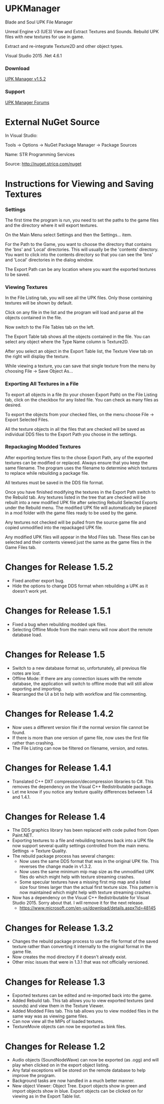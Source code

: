 # UPKManager
Blade and Soul UPK File Manager

Unreal Engine v3 (UE3) View and Extract Textures and Sounds.  Rebuild UPK files with new textures for use in game.

Extract and re-integrate Texture2D and other object types.

Visual Studio 2015 .Net 4.6.1

### Download
[UPK Manager v1.5.2](https://forums.stricq.com/resources/upk-manager.1/)

### Support
[UPK Manager Forums](https://forums.stricq.com/)

# External NuGet Source
In Visual Studio:

Tools -> Options -> NuGet Package Manager -> Package Sources

Name: STR Programming Services

Source: http://nuget.stricq.com/nuget

# Instructions for Viewing and Saving Textures
### Settings
The first time the program is run, you need to set the paths to the game files and the directory where it will export textures.

On the Main Menu select Settings and then the Settings... item.

For the Path to the Game, you want to choose the directory that contains the 'bns' and 'Local' directories.  This will usually be the 'contents' directory.  You want to click into the contents directory so that you can see the 'bns' and 'Local' directories in the dialog window.

The Export Path can be any location where you want the exported textures to be saved.

### Viewing Textures
In the File Listing tab, you will see all the UPK files.  Only those containing textures will be shown by default.

Click on any file in the list and the program will load and parse all the objects contained in the file.

Now switch to the File Tables tab on the left.

The Export Table tab shows all the objects contained in the file.  You can select any object where the Type Name column is Texture2D.

After you select an object in the Export Table list, the Texture View tab on the right will display the texture.

While viewing a texture, you can save that single texture from the menu by choosing File -> Save Object As...

### Exporting All Textures in a File
To export all objects in a file (to your chosen Export Path) on the File Listing tab, click on the checkbox for any listed file.  You can check as many files as desired.

To export the objects from your checked files, on the menu choose File -> Export Selected Files.

All the texture objects in all the files that are checked will be saved as individual DDS files to the Export Path you choose in the settings.

### Repackaging Modded Textures
After exporting texture files to the chose Export Path, any of the exported textures can be modified or replaced.  Always ensure that you keep the same filename.  The program uses the filename to determine which textures to replace while rebuilding a package file.

All textures must be saved in the DDS file format.

Once you have finished modifying the textures in the Export Path switch to the Rebuild tab.  Any textures listed in the tree that are checked will be rebuilt into a new modified UPK file after selecting Rebuild Selected Exports under the Rebuild menu.  The modified UPK file will automatically be placed in a mod folder with the game files ready to be used by the game.

Any textures not checked will be pulled from the source game file and copied unmodified into the repackaged UPK file.

Any modified UPK files will appear in the Mod Files tab.  These files can be selected and their contents viewed just the same as the game files in the Game Files tab.

# Changes for Release 1.5.2

* Fixed another export bug.
* Hide the options to change DDS format when rebuilding a UPK as it doesn't work yet.

# Changes for Release 1.5.1

* Fixed a bug when rebuilding modded upk files.
* Selecting Offline Mode from the main menu will now abort the remote database load.

# Changes for Release 1.5

* Switch to a new database format so, unfortunately, all previous file notes are lost.
* Offline Mode: If there are any connection issues with the remote database, the application will switch to offline mode that will still allow exporting and importing.
* Rearranged the UI a bit to help with workflow and file commenting.

# Changes for Release 1.4.2

* Now uses a different version file if the normal version file cannot be found.
* If there is more than one version of game file, now uses the first file rather than crashing.
* The File Listing can now be filtered on filename, version, and notes.

# Changes for Release 1.4.1

* Translated C++ DXT compression/decompression libraries to C#.  This removes the dependency on the Visual C++ Redistributable package.
* Let me know if you notice any texture quality differences between 1.4 and 1.4.1.

# Changes for Release 1.4

* The DDS graphics library has been replaced with code pulled from Open Paint.NET.
* Exporting textures to a file and rebuilding textures back into a UPK file now support several quality settings controlled from the main menu.  Settings -> Texture Quality.
* The rebuild package process has several changes:
  * Now uses the same DDS format that was in the original UPK file.  This reverses the change made in v1.3.2.
  * Now uses the same minimum mip map size as the unmodified UPK files do which might help with texture streaming crashes.
  * Some specular textures have a missing first mip map and a listed size four times larger than the actual first texture size.  This pattern is now maintained which might help with texture streaming crashes.
* Now has a dependency on the Visual C++ Redistributable for Visual Studio 2015.  Sorry about that.  I will remove it for the next release.
  * https://www.microsoft.com/en-us/download/details.aspx?id=48145

# Changes for Release 1.3.2

* Changes the rebuild package process to use the file format of the saved texture rather than converting it internally to the original format in the game file.
* Now creates the mod directory if it doesn't already exist.
* Other misc issues that were in 1.3.1 that was not officially versioned.

# Changes for Release 1.3

* Exported textures can be edited and re-imported back into the game.
* Added Rebuild tab.  This tab allows you to view exported textures (and sounds) and view them in the Texture Viewer.
* Added Modded Files tab.  This tab allows you to view modded files in the same way was as viewing game files.
* Can now view all the MIPs of loaded textures.
* TextureMovie objects can now be exported as bink files.

# Changes for Release 1.2

* Audio objects (SoundNodeWave) can now be exported (as .ogg) and will play when clicked on in the export object listing.
* Any fatal exceptions will be stored on the remote database to help improve the program.
* Background tasks are now handled in a much better manner.
* New object Viewer: Object Tree.  Export objects show in green and import objects show in blue.  Export objects can be clicked on for viewing as in the Export Table list.
